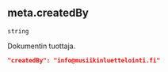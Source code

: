 ## meta.createdBy

`string`

Dokumentin tuottaja.

```JSON
"createdBy": "info@musiikinluettelointi.fi"
```